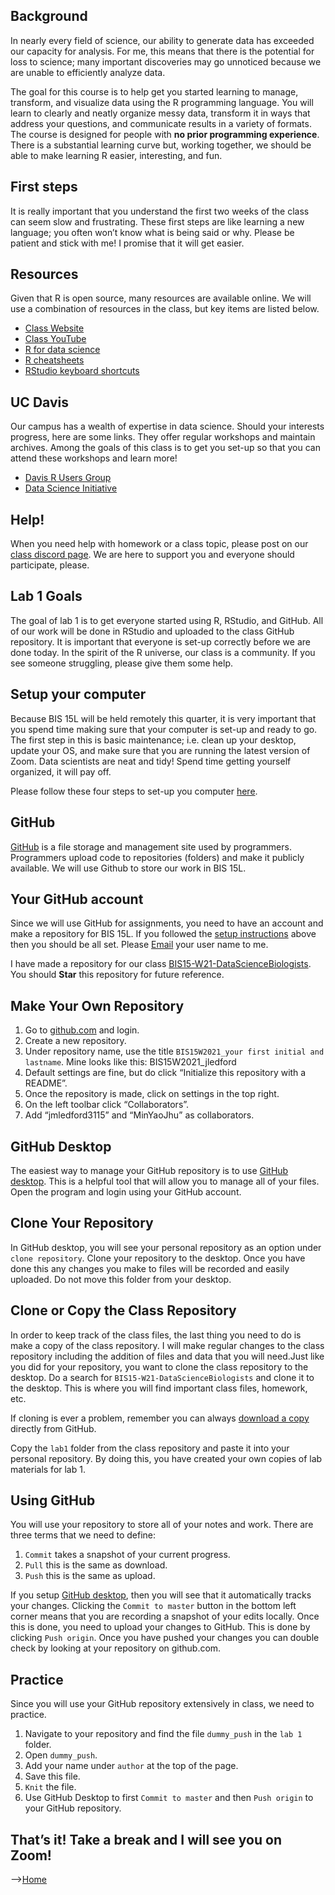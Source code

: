 Background
----------

In nearly every field of science, our ability to generate data has
exceeded our capacity for analysis. For me, this means that there is the
potential for loss to science; many important discoveries may go
unnoticed because we are unable to efficiently analyze data.

The goal for this course is to help get you started learning to manage,
transform, and visualize data using the R programming language. You will
learn to clearly and neatly organize messy data, transform it in ways
that address your questions, and communicate results in a variety of
formats. The course is designed for people with **no prior programming
experience**. There is a substantial learning curve but, working
together, we should be able to make learning R easier, interesting, and
fun.

First steps
-----------

It is really important that you understand the first two weeks of the
class can seem slow and frustrating. These first steps are like learning
a new language; you often won’t know what is being said or why. Please
be patient and stick with me! I promise that it will get easier.

Resources
---------

Given that R is open source, many resources are available online. We
will use a combination of resources in the class, but key items are
listed below.

-   [Class Website](https://jmledford3115.github.io/datascibiol/)  
-   [Class
    YouTube](https://www.youtube.com/channel/UCFX-MipGKF9jCEXaP-59BzQ)  
-   [R for data science](https://r4ds.had.co.nz/)
-   [R cheatsheets](https://www.rstudio.com/resources/cheatsheets/)
-   [RStudio keyboard
    shortcuts](https://support.rstudio.com/hc/en-us/articles/200711853-Keyboard-Shortcuts)

UC Davis
--------

Our campus has a wealth of expertise in data science. Should your
interests progress, here are some links. They offer regular workshops
and maintain archives. Among the goals of this class is to get you
set-up so that you can attend these workshops and learn more!

-   [Davis R Users Group](http://d-rug.github.io/)  
-   [Data Science Initiative](http://dsi.ucdavis.edu/)

Help!
-----

When you need help with homework or a class topic, please post on our
[class discord page](https://discord.gg/HQzQnG5G). We are here to
support you and everyone should participate, please.

Lab 1 Goals
-----------

The goal of lab 1 is to get everyone started using R, RStudio, and
GitHub. All of our work will be done in RStudio and uploaded to the
class GitHub repository. It is important that everyone is set-up
correctly before we are done today. In the spirit of the R universe, our
class is a community. If you see someone struggling, please give them
some help.

Setup your computer
-------------------

Because BIS 15L will be held remotely this quarter, it is very important
that you spend time making sure that your computer is set-up and ready
to go. The first step in this is basic maintenance; i.e. clean up your
desktop, update your OS, and make sure that you are running the latest
version of Zoom. Data scientists are neat and tidy! Spend time getting
yourself organized, it will pay off.

Please follow these four steps to set-up you computer
[here](https://jmledford3115.github.io/datascibiol/setup.html).

GitHub
------

[GitHub](http://www.github.com) is a file storage and management site
used by programmers. Programmers upload code to repositories (folders)
and make it publicly available. We will use Github to store our work in
BIS 15L.

Your GitHub account
-------------------

Since we will use GitHub for assignments, you need to have an account
and make a repository for BIS 15L. If you followed the [setup
instructions](https://jmledford3115.github.io/datascibiol/setup.html)
above then you should be all set. Please
[Email](mailto:jmledford@ucdavis.edu) your user name to me.

I have made a repository for our class
[BIS15-W21-DataScienceBiologists](https://github.com/jmledford3115/BIS15L-W21-DataScienceBiologists).
You should **Star** this repository for future reference.

Make Your Own Repository
------------------------

1.  Go to [github.com](www.github.com) and login.  
2.  Create a new repository.  
3.  Under repository name, use the title
    `BIS15W2021_your first initial and lastname`. Mine looks like this:
    BIS15W2021\_jledford  
4.  Default settings are fine, but do click “Initialize this repository
    with a README”.  
5.  Once the repository is made, click on settings in the top right.  
6.  On the left toolbar click “Collaborators”.  
7.  Add “jmledford3115” and “MinYaoJhu” as collaborators.

GitHub Desktop
--------------

The easiest way to manage your GitHub repository is to use [GitHub
desktop](https://desktop.github.com/). This is a helpful tool that will
allow you to manage all of your files. Open the program and login using
your GitHub account.

Clone Your Repository
---------------------

In GitHub desktop, you will see your personal repository as an option
under `clone repository`. Clone your repository to the desktop. Once you
have done this any changes you make to files will be recorded and easily
uploaded. Do not move this folder from your desktop.

Clone or Copy the Class Repository
----------------------------------

In order to keep track of the class files, the last thing you need to do
is make a copy of the class repository. I will make regular changes to
the class repository including the addition of files and data that you
will need.Just like you did for your repository, you want to clone the
class repository to the desktop. Do a search for
`BIS15-W21-DataScienceBiologists` and clone it to the desktop. This is
where you will find important class files, homework, etc.

If cloning is ever a problem, remember you can always [download a
copy](https://github.com/jmledford3115/BIS15L-W21-DataScienceBiologists)
directly from GitHub.

Copy the `lab1` folder from the class repository and paste it into your
personal repository. By doing this, you have created your own copies of
lab materials for lab 1.

Using GitHub
------------

You will use your repository to store all of your notes and work. There
are three terms that we need to define:  
1. `Commit` takes a snapshot of your current progress.  
2. `Pull` this is the same as download.  
3. `Push` this is the same as upload.

If you setup [GitHub desktop](https://desktop.github.com/), then you
will see that it automatically tracks your changes. Clicking the
`Commit to master` button in the bottom left corner means that you are
recording a snapshot of your edits locally. Once this is done, you need
to upload your changes to GitHub. This is done by clicking
`Push origin`. Once you have pushed your changes you can double check by
looking at your repository on github.com.

Practice
--------

Since you will use your GitHub repository extensively in class, we need
to practice.  
1. Navigate to your repository and find the file `dummy_push` in the
`lab 1` folder.  
2. Open `dummy_push`.  
3. Add your name under `author` at the top of the page.  
4. Save this file.  
5. `Knit` the file.  
6. Use GitHub Desktop to first `Commit to master` and then `Push origin`
to your GitHub repository.

That’s it! Take a break and I will see you on Zoom!
---------------------------------------------------

–\>[Home](https://jmledford3115.github.io/datascibiol/)
